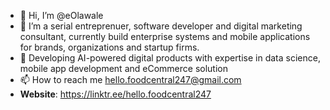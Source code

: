 - 👋 Hi, I’m @eOlawale
- 👀 I’m a serial entreprenuer, software developer and digital marketing consultant, currently build enterprise systems and mobile applications for brands, organizations and startup firms.
- 💞️ Developing AI-powered digital products with expertise in data science, mobile app development and eCommerce solution
- 📫 How to reach me hello.foodcentral247@gmail.com
- **Website**:  https://linktr.ee/hello.foodcentral247

<!---
eOlawale/eOlawale is a ✨ special ✨ repository because its `README.md` (this file) appears on your GitHub profile.
You can click the Preview link to take a look at your changes.
--->
